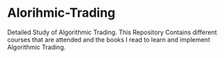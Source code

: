 # Alorihmic-Trading
Detailed Study of Algorithmic Trading.
This Repository Contains different courses that are attended and the books I read to learn and implement Algorithmic Trading.

